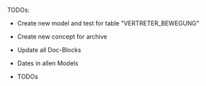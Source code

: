 TODOs:

- Create new model and test for table "VERTRETER_BEWEGUNG"


- Create new concept for archive
- Update all Doc-Blocks
- Dates in allen Models
- TODOs
